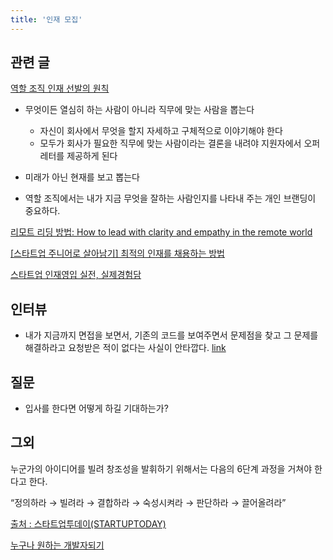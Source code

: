 ```yaml
---
title: '인재 모집'
---
```


## 관련 글

[역할 조직 인재 선발의 원칙](https://brunch.co.kr/@mobiinside/2509)

-   무엇이든 열심히 하는 사람이 아니라 직무에 맞는 사람을 뽑는다

    -   자신이 회사에서 무엇을 할지 자세하고 구체적으로 이야기해야 한다
    -   모두가 회사가 필요한 직무에 맞는 사람이라는 결론을 내려야 지원자에서 오퍼 레터를 제공하게 된다

-   미래가 아닌 현재를 보고 뽑는다
-   역할 조직에서는 내가 지금 무엇을 잘하는 사람인지를 나타내 주는 개인 브랜딩이 중요하다.

[리모트 리딩 방법: How to lead with clarity and empathy in the remote world](https://stackoverflow.blog/2020/11/05/how-to-lead-with-clarity-and-empathy-in-the-remote-world/?utm_source=Iterable&utm_medium=email&utm_campaign=the_overflow_newsletter)

[[스타트업 주니어로 살아남기] 최적의 인재를 채용하는 방법](https://www.mobiinside.co.kr/2021/02/16/startup-hr2/)

[스타트업 인재영입 실전, 실제경험담](https://brunch.co.kr/@mobiinside/2899)

## 인터뷰

-   내가 지금까지 면접을 보면서, 기존의 코드를 보여주면서 문제점을 찾고 그 문제를 해결하라고 요청받은 적이 없다는 사실이 안타깝다. [link](https://hyunseob.github.io/2016/02/21/how-to-become-a-great-frontend-engineer/)

## 질문

-   입사를 한다면 어떻게 하길 기대하는가?

## 그외

누군가의 아이디어를 빌려 창조성을 발휘하기 위해서는 다음의 6단계 과정을 거쳐야 한다고 한다.

“정의하라 → 빌려라 → 결합하라 → 숙성시켜라 → 판단하라 → 끌어올려라”

[출처 : 스타트업투데이(STARTUPTODAY)](https://www.startuptoday.kr)

[누구나 원하는 개발자되기](https://blog.shiren.dev/2020-11-23/)
